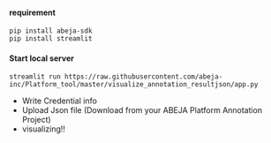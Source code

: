 
#### requirement
```
pip install abeja-sdk
pip install streamlit
```

#### Start local server
```
streamlit run https://raw.githubusercontent.com/abeja-inc/Platform_tool/master/visualize_annotation_resultjson/app.py
```

- Write Credential info
- Upload Json file (Download from your ABEJA Platform Annotation Project)
- visualizing!!
